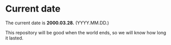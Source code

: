 # Current date

The current date is **2000.03.28.** (YYYY.MM.DD.)

This repository will be good when the world ends, so we will know how long it lasted.